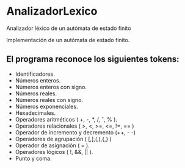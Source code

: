# AnalizadorLexico
Analizador léxico de un autómata de estado finito

Implementación de un autómata de estado finito.

## El programa reconoce los siguientes tokens:
- Identificadores.
- Números enteros.
- Números enteros con signo.
- Números reales.
- Números reales con signo.
- Números exponenciales.
- Hexadecimales.
- Operadores aritméticos ( +, -, *, /, ˆ, % ).
- Operadores relacionales ( >, <, >=, <=, !=, == )
- Operador de incremento y decremento (++, - -)
- Operadores de agrupación ( [,],(,),{,} )
- Operador de asignación ( = ).
- Operadores lógicos ( !, &&, || ).
- Punto y coma.
